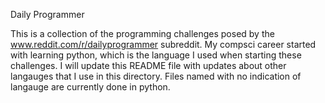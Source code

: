Daily Programmer

This is a collection of the programming challenges posed by the www.reddit.com/r/dailyprogrammer subreddit. My compsci
career started with learning python, which is the language I used when starting these challenges. I will update this
README file with updates about other langauges that I use in this directory. Files named with no indication of langauge
are currently done in python.


